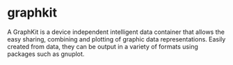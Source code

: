 graphkit
========

A GraphKit is a device independent intelligent data container that allows the easy sharing, combining and plotting of graphic data representations. Easily created from data, they can be output in a variety of formats using packages such as gnuplot. 